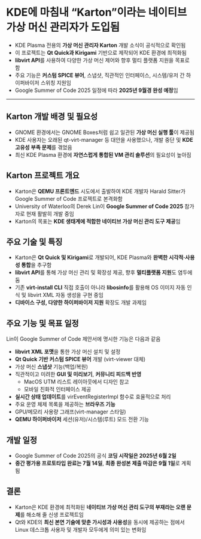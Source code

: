 # KDE에 마침내 “Karton”이라는 네이티브 가상 머신 관리자가 도입됨


* KDE Plasma 전용의 **가상 머신 관리자 Karton** 개발 소식이 공식적으로 확인됨
* 이 프로젝트는 **Qt Quick과 Kirigami** 기반으로 제작되어 KDE 환경에 최적화됨
* **libvirt API**를 사용하여 다양한 가상 머신 제어와 향후 멀티 플랫폼 지원을 목표로 함
* 주요 기능은 **커스텀 SPICE 뷰어**, 스냅샷, 직관적인 인터페이스, 시스템/유저 간 하이퍼바이저 스위칭 지원임
* Google Summer of Code 2025 일정에 따라 **2025년 9월경 완성 예정**임

---

Karton 개발 배경 및 필요성
------------------

* GNOME 환경에서는 GNOME Boxes처럼 쉽고 일관된 **가상 머신 실행 툴**이 제공됨
* KDE 사용자는 오래된 qt-virt-manager 등 대안을 사용했으나, 개발 중단 및 **KDE 고유성 부족 문제**를 겪었음
* 최신 KDE Plasma 환경에 **자연스럽게 통합된 VM 관리 솔루션**의 필요성이 높아짐

Karton 프로젝트 개요
--------------

* Karton은 **QEMU 프론트엔드** 시도에서 출발하여 KDE 개발자 Harald Sitter가 Google Summer of Code 프로젝트로 본격화함
* University of Waterloo의 Derek Lin이 **Google Summer of Code 2025** 참가자로 현재 활발히 개발 중임
* Karton의 목표는 **KDE 생태계에 적합한 네이티브 가상 머신 관리 도구 제공**임

주요 기술 및 특징
----------

* Karton은 **Qt Quick 및 Kirigami**로 개발되어, KDE Plasma와 **완벽한 시각적·사용성 통합**을 추구함
* **libvirt API**를 통해 가상 머신 관리 및 확장성 제공, 향후 **멀티플랫폼 지원**도 염두에 둠
* 기존 **virt-install CLI** 직접 호출이 아니라 **libosinfo**를 활용해 OS 이미지 자동 인식 및 libvirt XML 자동 생성을 구현 중임
* **디바이스 구성, 다양한 하이퍼바이저 지원** 확장도 개발 과제임

주요 기능 및 목표 일정
-------------

Lin이 Google Summer of Code 제안서에 명시한 기능은 다음과 같음

* **libvirt XML 포맷**을 통한 가상 머신 설치 및 설정
* **Qt Quick 기반 커스텀 SPICE 뷰어** 개발 (virt-viewer 대체)
* 가상 머신 **스냅샷** 기능(백업/복원)
* 직관적이고 미려한 **GUI 및 미리보기**, **커뮤니티 피드백 반영**
  + MacOS UTM 리스트 레이아웃에서 디자인 참고
  + 모바일 친화적 인터페이스 제공
* **실시간 상태 업데이트**를 virEventRegisterImpl 함수로 효율적으로 처리
* 주요 운영 체제 목록을 제공하는 **브라우즈 기능**
* GPU/메모리 사용량 그래프(virt-manager 스타일)
* **QEMU 하이퍼바이저** 세션(유저)/시스템(루트) 모드 전환 기능

개발 일정
-----

* Google Summer of Code 2025의 공식 **코딩 시작일은 2025년 6월 2일**
* **중간 평가용 프로토타입 완료는 7월 14일**, **최종 완성본 제출 마감은 9월 1일**로 계획됨

결론
--

* Karton은 KDE 환경에 최적화된 **네이티브 가상 머신 관리 도구의 부재라는 오랜 문제**를 해소해 줄 신생 프로젝트임
* Qt와 KDE의 **최신 본연 기술에 맞춘 가시성과 사용성**을 동시에 제공하는 점에서 Linux 데스크톱 사용자 및 개발자 모두에게 의미 있는 변화임
